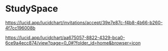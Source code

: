 # StudySpace
 https://lucid.app/lucidchart/invitations/accept/39e7e87c-f4b8-4b66-b260-4f7cc196008b

https://lucid.app/lucidchart/aa675057-8822-4329-bca0-6ce9a4ecc874/view?page=0_0#?folder_id=home&browser=icon